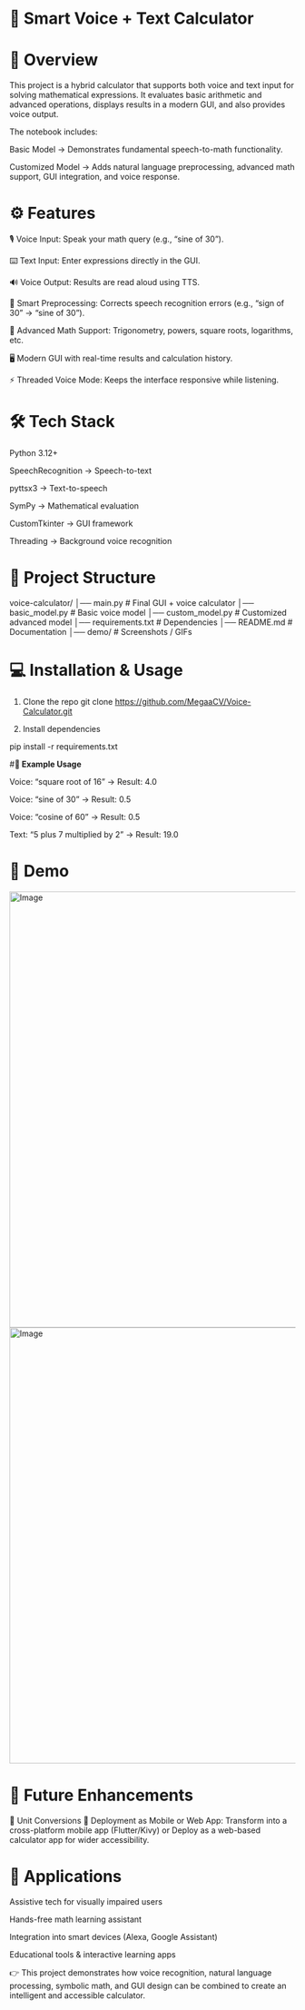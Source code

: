 # **🎤 Smart Voice + Text Calculator**
# **📌 Overview**

This project is a hybrid calculator that supports both voice and text input for solving mathematical expressions.
It evaluates basic arithmetic and advanced operations, displays results in a modern GUI, and also provides voice output.

The notebook includes:

Basic Model → Demonstrates fundamental speech-to-math functionality.

Customized Model → Adds natural language preprocessing, advanced math support, GUI integration, and voice response.

# **⚙️ Features**

🎙️ Voice Input: Speak your math query (e.g., “sine of 30”).

⌨️ Text Input: Enter expressions directly in the GUI.

🔊 Voice Output: Results are read aloud using TTS.

🧠 Smart Preprocessing: Corrects speech recognition errors (e.g., “sign of 30” → “sine of 30”).

📐 Advanced Math Support: Trigonometry, powers, square roots, logarithms, etc.

🖥️ Modern GUI with real-time results and calculation history.

⚡ Threaded Voice Mode: Keeps the interface responsive while listening.

# **🛠️ Tech Stack**

Python 3.12+

SpeechRecognition
 → Speech-to-text

pyttsx3
 → Text-to-speech

SymPy
 → Mathematical evaluation

CustomTkinter
 → GUI framework

Threading → Background voice recognition

# **📂 Project Structure**

voice-calculator/
│── main.py              # Final GUI + voice calculator
│── basic_model.py       # Basic voice model
│── custom_model.py      # Customized advanced model
│── requirements.txt     # Dependencies
│── README.md            # Documentation
│── demo/                # Screenshots / GIFs

# **💻 Installation & Usage**
1. Clone the repo
git clone https://github.com/MegaaCV/Voice-Calculator.git

2. Install dependencies

pip install -r requirements.txt

#**🎯 Example Usage**

Voice: “square root of 16” → Result: 4.0

Voice: “sine of 30” → Result: 0.5

Voice: “cosine of 60” → Result: 0.5

Text: “5 plus 7 multiplied by 2” → Result: 19.0
# **📸 Demo**
<img width="1366" height="768" alt="Image" src="https://github.com/user-attachments/assets/928101fb-2f0e-465b-905c-ca2669860541" />

<img width="1366" height="768" alt="Image" src="https://github.com/user-attachments/assets/73e77c51-ca51-4134-a650-acdbed8726b0" />

# **🚀 Future Enhancements**

🔹 Unit Conversions
🔹 Deployment as Mobile or Web App:
                Transform into a cross-platform mobile app (Flutter/Kivy) or
                Deploy as a web-based calculator app for wider accessibility.

# **📌 Applications**

Assistive tech for visually impaired users

Hands-free math learning assistant

Integration into smart devices (Alexa, Google Assistant)

Educational tools & interactive learning apps

👉 This project demonstrates how voice recognition, natural language processing, symbolic math, and GUI design can be combined to create an intelligent and accessible calculator.
